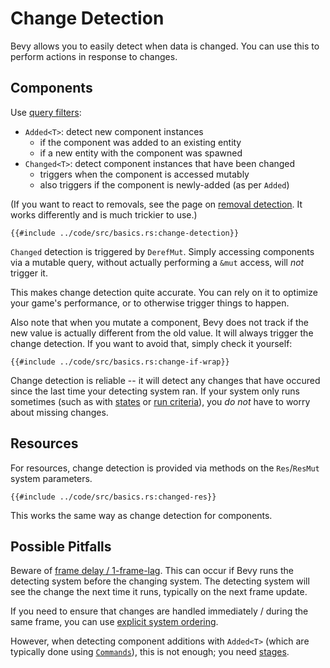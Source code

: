 # Change Detection

Bevy allows you to easily detect when data is changed. You can use this to
perform actions in response to changes.

## Components

Use [query filters](./queries.md#query-filters):
 - `Added<T>`: detect new component instances
   - if the component was added to an existing entity
   - if a new entity with the component was spawned
 - `Changed<T>`: detect component instances that have been changed
   - triggers when the component is accessed mutably
   - also triggers if the component is newly-added (as per `Added`)

(If you want to react to removals, see the page on [removal
detection](./removal-detection.md). It works differently and is much
trickier to use.)

```rust,no_run,noplayground
{{#include ../code/src/basics.rs:change-detection}}
```

`Changed` detection is triggered by `DerefMut`. Simply accessing components
via a mutable query, without actually performing a `&mut` access, will *not*
trigger it.

This makes change detection quite accurate. You can rely on it to optimize
your game's performance, or to otherwise trigger things to happen.

Also note that when you mutate a component, Bevy does not track if the new
value is actually different from the old value. It will always trigger the
change detection. If you want to avoid that, simply check it yourself:

```rust,no_run,noplayground
{{#include ../code/src/basics.rs:change-if-wrap}}
```

Change detection is reliable -- it will detect any changes that
have occured since the last time your detecting system ran. If your
system only runs sometimes (such as with [states](./states.md) or [run
criteria](./run-criteria.md)), you *do not* have to worry about missing
changes.

## Resources

For resources, change detection is provided via methods on the
`Res`/`ResMut` system parameters.

```rust,no_run,noplayground
{{#include ../code/src/basics.rs:changed-res}}
```

This works the same way as change detection for components.

## Possible Pitfalls

Beware of [frame delay / 1-frame-lag](../pitfalls/frame-delay.md). This can
occur if Bevy runs the detecting system before the changing system. The
detecting system will see the change the next time it runs, typically on
the next frame update.

If you need to ensure that changes are handled immediately / during the same
frame, you can use [explicit system ordering](./system-order.md).

However, when detecting component additions with `Added<T>` (which are
typically done using [`Commands`](./commands.md)), this is not enough;
you need [stages](./stages.md).
